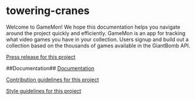 # towering-cranes #
Welcome to GameMon! We hope this documentation helps you navigate around the project quickly and efficiently. GameMon is an app for tracking what video games you have in your collection. Users signup and build out a collection based on the thousands of games available in the GiantBomb API.

[Press release for this project](_PRESS-RELEASE.md)

##Documentation##
[Documentation](documentation/documentation.pdf)

[Contribution guidelines for this project](_CONTRIBUTING.md)

[Style guidelines for this project](STYLE-GUIDE.md)